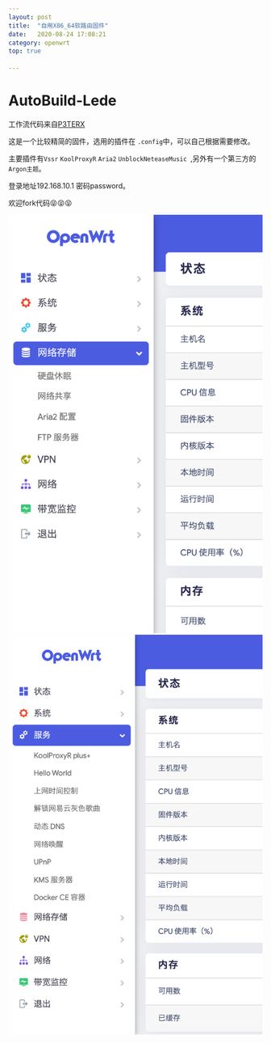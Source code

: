 ```yaml
---
layout: post
title:  "自用X86_64软路由固件"
date:   2020-08-24 17:08:21 
category: openwrt
top: true 

---
```


# AutoBuild-Lede
工作流代码来自[P3TERX](https://github.com/P3TERX/Actions-OpenWrt)

这是一个比较精简的固件，选用的插件在 `.config`中，可以自己根据需要修改。

主要插件有`Vssr` `KoolProxyR` `Aria2` `UnblockNeteaseMusic `,另外有一个第三方的`Argon主题`。

登录地址192.168.10.1 密码password。

欢迎fork代码😝😝😝



![openwrt截图](https://raw.githubusercontent.com/AndroidDeals/AndroidDeals.github.io/master/Screenshots/rly1.png)
![openwrt截图](https://raw.githubusercontent.com/AndroidDeals/AndroidDeals.github.io/master/Screenshots/rly2.png)
